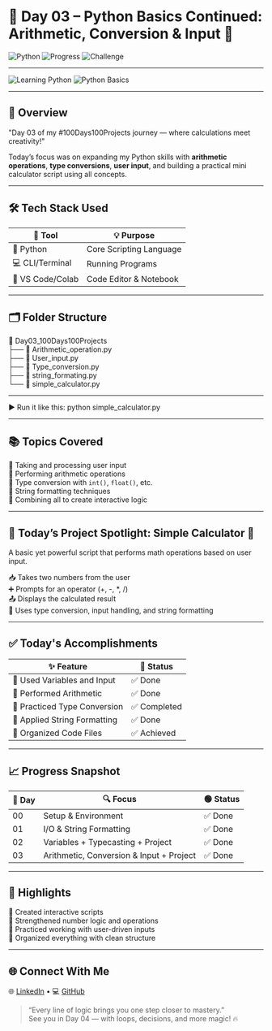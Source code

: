 # 🚀 Day 03 – Python Basics Continued: Arithmetic, Conversion & Input 🎯

![Python](https://img.shields.io/badge/Python-3.x-blue.svg)
![Progress](https://img.shields.io/badge/Day-03-green)
![Challenge](https://img.shields.io/badge/100_Days-Project_Challenge-yellow)

---

![Learning Python](https://img.freepik.com/free-vector/programming-concept-illustration_114360-1213.jpg)
![Python Basics](https://img.freepik.com/free-vector/python-programming-language-computer-code_1302-22916.jpg)

---

## 🧠 Overview  
"Day 03 of my #100Days100Projects journey — where calculations meet creativity!"

Today’s focus was on expanding my Python skills with **arithmetic operations**, **type conversions**, **user input**, and building a practical mini calculator script using all concepts.

---

## 🛠️ Tech Stack Used

| 🧰 Tool | 💡 Purpose |
|--------|------------|
| 🐍 Python | Core Scripting Language |
| 💻 CLI/Terminal | Running Programs |
| 🧠 VS Code/Colab | Code Editor & Notebook |

---

## 🗂️ Folder Structure

📁 Day03_100Days100Projects  
 ├── 🧮 Arithmetic_operation.py  
 ├── 💬 User_input.py  
 ├── 🔄 Type_conversion.py  
 ├── 🧾 string_formating.py  
 └── 🧠 simple_calculator.py  

---

▶️ Run it like this:
python simple_calculator.py

---

## 📚 Topics Covered

🔹 Taking and processing user input  
🔹 Performing arithmetic operations  
🔹 Type conversion with `int()`, `float()`, etc.  
🔹 String formatting techniques  
🔹 Combining all to create interactive logic

---

## 🎯 Today’s Project Spotlight: Simple Calculator 🧠

A basic yet powerful script that performs math operations based on user input.

📥 Takes two numbers from the user  
➕ Prompts for an operator (+, -, *, /)  
📤 Displays the calculated result  
🧠 Uses type conversion, input handling, and string formatting

---

## ✅ Today's Accomplishments

| ✨ Feature | 📌 Status |
|----------|-----------|
| 🧠 Used Variables and Input | ✅ Done |
| 🔢 Performed Arithmetic | ✅ Done |
| 🔁 Practiced Type Conversion | ✅ Completed |
| 🧾 Applied String Formatting | ✅ Done |
| 📁 Organized Code Files | ✅ Achieved |

---

## 📈 Progress Snapshot

| 📅 Day | 🔍 Focus | 🟢 Status |
|--------|----------|----------|
| 00 | Setup & Environment | ✅ Done |
| 01 | I/O & String Formatting | ✅ Done |
| 02 | Variables + Typecasting + Project | ✅ Done |
| 03 | Arithmetic, Conversion & Input + Project| ✅ Done |

---

## 🌟 Highlights

🧩 Created interactive scripts  
🔢 Strengthened number logic and operations  
🎯 Practiced working with user-driven inputs  
📁 Organized everything with clean structure

---

## 🌐 Connect With Me

🌐 [LinkedIn](https://www.linkedin.com/in/subodh-kumar-yadav-522828293/) • 💻 [GitHub](https://github.com/subodhkryadav)

> “Every line of logic brings you one step closer to mastery.”  
> See you in Day 04 — with loops, decisions, and more magic! 🔥
